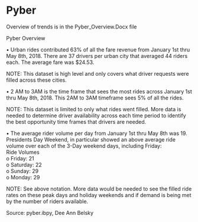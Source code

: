 # Pyber

Overview of trends is in the Pyber_Overview.Docx file

Pyber Overview

•	Urban rides contributed 63% of all the fare revenue from January 1st  thru May 8th, 2018.  There are 37 drivers per urban city that averaged 44 riders each.  The average fare was $24.53.

NOTE:  This dataset is high level and only covers what driver requests were filled across these cities.  
  
•	2 AM to 3AM is the time frame that sees the most rides across January 1st thru May 8th, 2018.  This 2AM to 3AM timeframe sees 5% of all the rides.

NOTE:  This dataset is limited to only what rides went filled.  More data is needed to determine driver availability across each time period to identify the best opportunity time frames that drivers are needed.

•	The average rider volume per day from January 1st  thru May 8th was 19.  Presidents Day Weekend, in particular showed an above average ride volume over each of the 3-Day weekend days, including Friday: <br>
Ride Volumes <br>
o	Friday:           21 <br>
o	Saturday:         22 <br>
o	Sunday:           29 <br>
o	Monday:           29 <br>

NOTE:  See above notation.  More data would be needed to see the filled ride rates on these peak days and holiday weekends and if demand is being met by the number of riders available.

Source:  pyber.ibpy, Dee Ann Belsky

